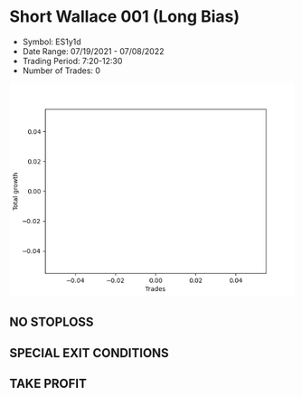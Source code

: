 # Short Wallace 001 (Long Bias)
- Symbol: ES1y1d
- Date Range: 07/19/2021 - 07/08/2022
- Trading Period: 7:20-12:30
- Number of Trades: 0

![Plot](ShortWallace001ES1y1d(LongBias).png)
## NO STOPLOSS









## SPECIAL EXIT CONDITIONS 


## TAKE PROFIT










